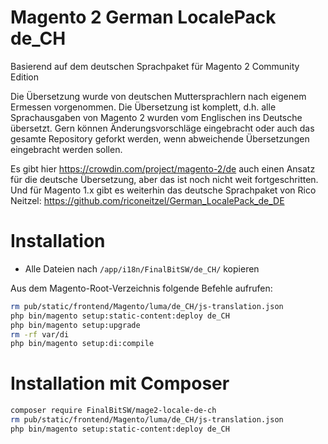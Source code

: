 # Magento 2 German LocalePack de_CH

Basierend auf dem deutschen Sprachpaket für Magento 2 Community Edition

Die Übersetzung wurde von deutschen Muttersprachlern nach eigenem Ermessen vorgenommen. Die Übersetzung ist komplett, d.h. alle Sprachausgaben von Magento 2 wurden vom Englischen ins Deutsche übersetzt. Gern können Änderungsvorschläge eingebracht oder auch das gesamte Repository geforkt werden, wenn abweichende Übersetzungen eingebracht werden sollen.

Es gibt hier https://crowdin.com/project/magento-2/de auch einen Ansatz für die deutsche Übersetzung, aber das ist noch nicht weit fortgeschritten. 
Und für Magento 1.x gibt es weiterhin das deutsche Sprachpaket von Rico Neitzel: https://github.com/riconeitzel/German_LocalePack_de_DE

# Installation
 - Alle Dateien nach `/app/i18n/FinalBitSW/de_CH/` kopieren

Aus dem Magento-Root-Verzeichnis folgende Befehle aufrufen:
```bash
rm pub/static/frontend/Magento/luma/de_CH/js-translation.json
php bin/magento setup:static-content:deploy de_CH
php bin/magento setup:upgrade
rm -rf var/di
php bin/magento setup:di:compile
```

# Installation mit Composer
```bash
composer require FinalBitSW/mage2-locale-de-ch
rm pub/static/frontend/Magento/luma/de_CH/js-translation.json
php bin/magento setup:static-content:deploy de_CH
```
